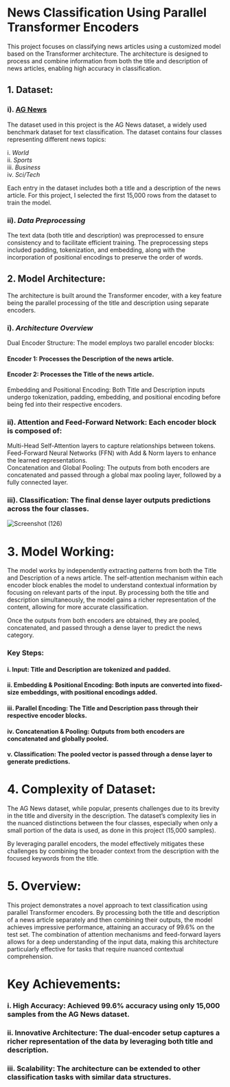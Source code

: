 # News Classification Using Parallel Transformer Encoders
This project focuses on classifying news articles using a customized model based on the Transformer architecture. The architecture is designed to process and combine information from both the title and description of news articles, enabling high accuracy in classification.

## 1. Dataset:
### i). [AG News](https://www.kaggle.com/datasets/amananandrai/ag-news-classification-dataset)
The dataset used in this project is the AG News dataset, a widely used benchmark dataset for text classification. The dataset contains four classes representing different news topics:

i. _World_  
ii. _Sports_  
iii. _Business_  
iv. _Sci/Tech_  
  
Each entry in the dataset includes both a title and a description of the news article. For this project, I selected the first 15,000 rows from the dataset to train the model.

### ii). ___Data Preprocessing___
The text data (both title and description) was preprocessed to ensure consistency and to facilitate efficient training. The preprocessing steps included padding, tokenization, and embedding, along with the incorporation of positional encodings to preserve the order of words.

## 2. Model Architecture:
The architecture is built around the Transformer encoder, with a key feature being the parallel processing of the title and description using separate encoders.

### i). ___Architecture Overview___
Dual Encoder Structure: The model employs two parallel encoder blocks:
  #### __Encoder 1:__ Processes the Description of the news article.
  #### __Encoder 2:__ Processes the Title of the news article.
Embedding and Positional Encoding: Both Title and Description inputs undergo tokenization, padding, embedding, and positional encoding before being fed into their respective encoders.

### ii). Attention and Feed-Forward Network: Each encoder block is composed of:

Multi-Head Self-Attention layers to capture relationships between tokens.   
Feed-Forward Neural Networks (FFN) with Add & Norm layers to enhance the learned representations.   
Concatenation and Global Pooling: The outputs from both encoders are concatenated and passed through a global max pooling layer, followed by a fully connected layer.   

### iii). Classification: The final dense layer outputs predictions across the four classes.

![Screenshot (126)](https://github.com/user-attachments/assets/02e52102-2872-49c5-b2db-e6334ad12bc2)


# 3. Model Working:
The model works by independently extracting patterns from both the Title and Description of a news article. The self-attention mechanism within each encoder block enables the model to understand contextual information by focusing on relevant parts of the input. By processing both the title and description simultaneously, the model gains a richer representation of the content, allowing for more accurate classification.

Once the outputs from both encoders are obtained, they are pooled, concatenated, and passed through a dense layer to predict the news category.

### Key Steps:
#### i. Input: Title and Description are tokenized and padded.
#### ii. Embedding & Positional Encoding: Both inputs are converted into fixed-size embeddings, with positional encodings added.
#### iii. Parallel Encoding: The Title and Description pass through their respective encoder blocks.
#### iv. Concatenation & Pooling: Outputs from both encoders are concatenated and globally pooled.
#### v. Classification: The pooled vector is passed through a dense layer to generate predictions.
  
# 4. Complexity of Dataset:
The AG News dataset, while popular, presents challenges due to its brevity in the title and diversity in the description. The dataset’s complexity lies in the nuanced distinctions between the four classes, especially when only a small portion of the data is used, as done in this project (15,000 samples).

By leveraging parallel encoders, the model effectively mitigates these challenges by combining the broader context from the description with the focused keywords from the title.

# 5. Overview:
This project demonstrates a novel approach to text classification using parallel Transformer encoders. By processing both the title and description of a news article separately and then combining their outputs, the model achieves impressive performance, attaining an accuracy of 99.6% on the test set. The combination of attention mechanisms and feed-forward layers allows for a deep understanding of the input data, making this architecture particularly effective for tasks that require nuanced contextual comprehension.

# Key Achievements:
### i. __High Accuracy:__ Achieved 99.6% accuracy using only 15,000 samples from the AG News dataset.
### ii. __Innovative Architecture:__ The dual-encoder setup captures a richer representation of the data by leveraging both title and description.
### iii. __Scalability:__ The architecture can be extended to other classification tasks with similar data structures.

